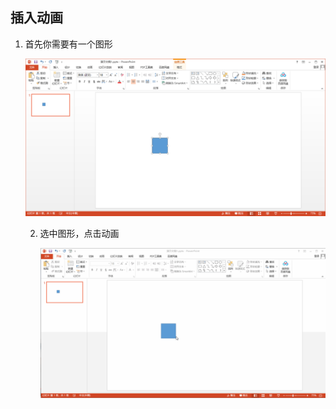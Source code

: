 ## 插入动画

1. 首先你需要有一个图形

   ![image-20201011212235520](https://raw.githubusercontent.com/huxiaoning/img/master/20201011212238.png)

   2. 选中图形，点击动画

      ![动画选择界面](https://raw.githubusercontent.com/huxiaoning/img/master/20201011212427.gif)

